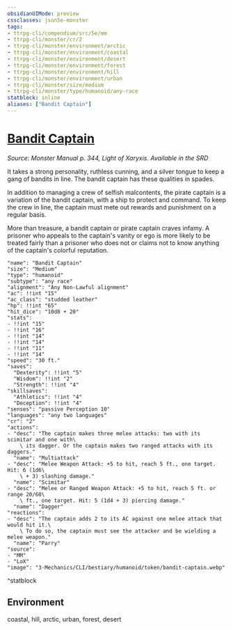 ```yaml
---
obsidianUIMode: preview
cssclasses: json5e-monster
tags:
- ttrpg-cli/compendium/src/5e/mm
- ttrpg-cli/monster/cr/2
- ttrpg-cli/monster/environment/arctic
- ttrpg-cli/monster/environment/coastal
- ttrpg-cli/monster/environment/desert
- ttrpg-cli/monster/environment/forest
- ttrpg-cli/monster/environment/hill
- ttrpg-cli/monster/environment/urban
- ttrpg-cli/monster/size/medium
- ttrpg-cli/monster/type/humanoid/any-race
statblock: inline
aliases: ["Bandit Captain"]
---
```

# [Bandit Captain](3-Mechanics\CLI\bestiary\humanoid/bandit-captain.md)
*Source: Monster Manual p. 344, Light of Xaryxis. Available in the <span title='Systems Reference Document (5.1)'>SRD</span>*  

It takes a strong personality, ruthless cunning, and a silver tongue to keep a gang of bandits in line. The bandit captain has these qualities in spades.

In addition to managing a crew of selfish malcontents, the pirate captain is a variation of the bandit captain, with a ship to protect and command. To keep the crew in line, the captain must mete out rewards and punishment on a regular basis.

More than treasure, a bandit captain or pirate captain craves infamy. A prisoner who appeals to the captain's vanity or ego is more likely to be treated fairly than a prisoner who does not or claims not to know anything of the captain's colorful reputation.

```statblock
"name": "Bandit Captain"
"size": "Medium"
"type": "humanoid"
"subtype": "any race"
"alignment": "Any Non-Lawful alignment"
"ac": !!int "15"
"ac_class": "studded leather"
"hp": !!int "65"
"hit_dice": "10d8 + 20"
"stats":
- !!int "15"
- !!int "16"
- !!int "14"
- !!int "14"
- !!int "11"
- !!int "14"
"speed": "30 ft."
"saves":
  "Dexterity": !!int "5"
  "Wisdom": !!int "2"
  "Strength": !!int "4"
"skillsaves":
  "Athletics": !!int "4"
  "Deception": !!int "4"
"senses": "passive Perception 10"
"languages": "any two languages"
"cr": "2"
"actions":
- "desc": "The captain makes three melee attacks: two with its scimitar and one with\
    \ its dagger. Or the captain makes two ranged attacks with its daggers."
  "name": "Multiattack"
- "desc": "Melee Weapon Attack: +5 to hit, reach 5 ft., one target. Hit: 6 (1d6\
    \ + 3) slashing damage."
  "name": "Scimitar"
- "desc": "Melee or Ranged Weapon Attack: +5 to hit, reach 5 ft. or range 20/60\
    \ ft., one target. Hit: 5 (1d4 + 3) piercing damage."
  "name": "Dagger"
"reactions":
- "desc": "The captain adds 2 to its AC against one melee attack that would hit it.\
    \ To do so, the captain must see the attacker and be wielding a melee weapon."
  "name": "Parry"
"source":
- "MM"
- "LoX"
"image": "3-Mechanics/CLI/bestiary/humanoid/token/bandit-captain.webp"
```
^statblock

## Environment

coastal, hill, arctic, urban, forest, desert